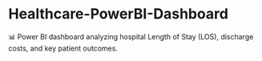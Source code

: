 # Healthcare-PowerBI-Dashboard
📊 Power BI dashboard analyzing hospital Length of Stay (LOS), discharge costs, and key patient outcomes.
